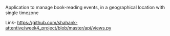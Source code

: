 Application to manage book-reading events, in a geographical location with single timezone


Link-  https://github.com/shahank-attentive/week4_project/blob/master/api/views.py
